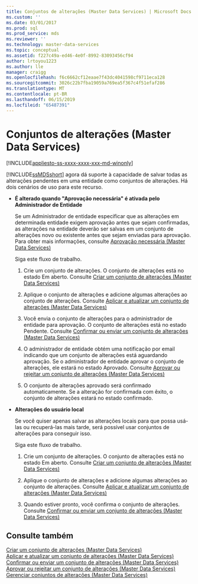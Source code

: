 ```yaml
---
title: Conjuntos de alterações (Master Data Services) | Microsoft Docs
ms.custom: ''
ms.date: 03/01/2017
ms.prod: sql
ms.prod_service: mds
ms.reviewer: ''
ms.technology: master-data-services
ms.topic: conceptual
ms.assetid: f227c49a-ed46-4e0f-8992-83093456cf94
author: lrtoyou1223
ms.author: lle
manager: craigg
ms.openlocfilehash: f6c6662cf12eaae7f43dc4041598cf9711eca128
ms.sourcegitcommit: 3026c22b7fba19059a769ea5f367c4f51efaf286
ms.translationtype: MT
ms.contentlocale: pt-BR
ms.lasthandoff: 06/15/2019
ms.locfileid: "65487391"
---
```

# <a name="changesets-master-data-services"></a>Conjuntos de alterações (Master Data Services)

[!INCLUDE[appliesto-ss-xxxx-xxxx-xxx-md-winonly](../includes/appliesto-ss-xxxx-xxxx-xxx-md-winonly.md)]

  [!INCLUDE[ssMDSshort](../includes/ssmdsshort-md.md)] agora dá suporte à capacidade de salvar todas as alterações pendentes em uma entidade como conjuntos de alterações. Há dois cenários de uso para este recurso.  
  
-   **É alterado quando "Aprovação necessária" é ativada pelo Administrador de Entidade**  
  
     Se um Administrador de entidade especificar que as alterações em determinada entidade exigem aprovação antes que sejam confirmadas, as alterações na entidade deverão ser salvas em um conjunto de alterações novo ou existente antes que sejam enviadas para aprovação.  Para obter mais informações, consulte [Aprovação necessária &#40;Master Data Services&#41;](../master-data-services/approval-required-master-data-services.md)  
  
     Siga este fluxo de trabalho.  
  
    1.  Crie um conjunto de alterações. O conjunto de alterações está no estado Em aberto. Consulte [Criar um conjunto de alterações &#40;Master Data Services&#41;](../master-data-services/create-a-changeset-master-data-services.md)  
  
    2.  Aplique o conjunto de alterações e adicione algumas alterações ao conjunto de alterações. Consulte [Aplicar e atualizar um conjunto de alterações &#40;Master Data Services&#41;](../master-data-services/apply-and-update-a-changeset-master-data-services.md)  
  
    3.  Você envia o conjunto de alterações para o administrador de entidade para aprovação. O conjunto de alterações está no estado Pendente. Consulte [Confirmar ou enviar um conjunto de alterações &#40;Master Data Services&#41;](../master-data-services/commit-or-submit-a-changeset-master-data-services.md)  
  
    4.  O administrador de entidade obtém uma notificação por email indicando que um conjunto de alterações está aguardando aprovação. Se o administrador de entidade aprovar o conjunto de alterações, ele estará no estado Aprovado. Consulte [Aprovar ou rejeitar um conjunto de alterações &#40;Master Data Services&#41;](../master-data-services/approve-or-reject-a-changeset-master-data-services.md)  
  
    5.  O conjunto de alterações aprovado será confirmado automaticamente. Se a alteração for confirmada com êxito, o conjunto de alterações estará no estado confirmado.  
  
-   **Alterações do usuário local**  
  
     Se você quiser apenas salvar as alterações locais para que possa usá-las ou recuperá-las mais tarde, será possível usar conjuntos de alterações para conseguir isso.  
  
     Siga este fluxo de trabalho.  
  
    1.  Crie um conjunto de alterações. O conjunto de alterações está no estado Em aberto. Consulte [Criar um conjunto de alterações &#40;Master Data Services&#41;](../master-data-services/create-a-changeset-master-data-services.md)  
  
    2.  Aplique o conjunto de alterações e adicione algumas alterações ao conjunto de alterações. Consulte [Aplicar e atualizar um conjunto de alterações &#40;Master Data Services&#41;](../master-data-services/apply-and-update-a-changeset-master-data-services.md)  
  
    3.  Quando estiver pronto, você confirma o conjunto de alterações. Consulte [Confirmar ou enviar um conjunto de alterações &#40;Master Data Services&#41;](../master-data-services/commit-or-submit-a-changeset-master-data-services.md)  
  
## <a name="see-also"></a>Consulte também  
 [Criar um conjunto de alterações &#40;Master Data Services&#41;](../master-data-services/create-a-changeset-master-data-services.md)   
 [Aplicar e atualizar um conjunto de alterações &#40;Master Data Services&#41;](../master-data-services/apply-and-update-a-changeset-master-data-services.md)   
 [Confirmar ou enviar um conjunto de alterações &#40;Master Data Services&#41;](../master-data-services/commit-or-submit-a-changeset-master-data-services.md)   
 [Aprovar ou rejeitar um conjunto de alterações &#40;Master Data Services&#41;](../master-data-services/approve-or-reject-a-changeset-master-data-services.md)   
 [Gerenciar conjuntos de alterações &#40;Master Data Services&#41;](../master-data-services/manage-changesets-master-data-services.md)  
  
  
